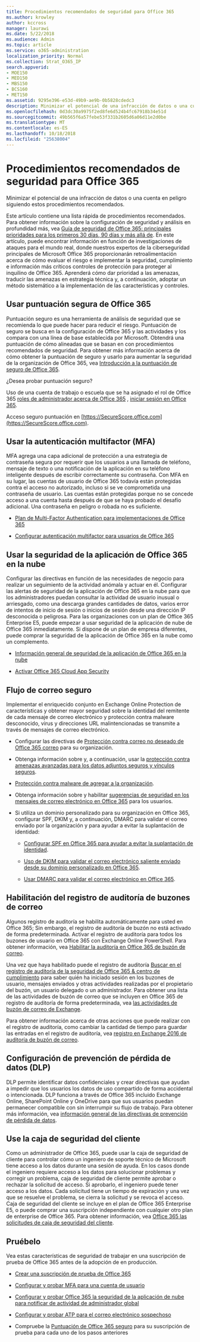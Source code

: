 ```yaml
---
title: Procedimientos recomendados de seguridad para Office 365
ms.author: krowley
author: kccross
manager: laurawi
ms.date: 5/22/2018
ms.audience: Admin
ms.topic: article
ms.service: o365-administration
localization_priority: Normal
ms.collection: Strat_O365_IP
search.appverid:
- MOE150
- MED150
- MBS150
- BCS160
- MET150
ms.assetid: 9295e396-e53d-49b9-ae9b-0b5828cdedc3
description: Minimizar el potencial de una infracción de datos o una cuenta en peligro siguiendo estos procedimientos recomendados.
ms.openlocfilehash: 0d3dc30a9975f2ed8fe6d524b4fc67918b34e51d
ms.sourcegitcommit: 49b565f6a57febe53f331b2605d6a06d11e2d0be
ms.translationtype: MT
ms.contentlocale: es-ES
ms.lasthandoff: 10/18/2018
ms.locfileid: "25638004"
---
```

# <a name="security-best-practices-for-office-365"></a>Procedimientos recomendados de seguridad para Office 365

Minimizar el potencial de una infracción de datos o una cuenta en peligro siguiendo estos procedimientos recomendados.
  
Este artículo contiene una lista rápida de procedimientos recomendados. Para obtener información sobre la configuración de seguridad y análisis en profundidad más, vea [Guía de seguridad de Office 365: principales prioridades para los primeros 30 días, 90 días y más allá de](security-roadmap.md). En este artículo, puede encontrar información en función de investigaciones de ataques para el mundo real, donde nuestros expertos de la ciberseguridad principales de Microsoft Office 365 proporcionarán retroalimentación acerca de cómo evaluar el riesgo e implementar la seguridad, cumplimiento e información más críticos controles de protección para proteger al inquilino de Office 365. Aprenderá cómo dar prioridad a las amenazas, traducir las amenazas en estrategia técnica y, a continuación, adoptar un método sistemático a la implementación de las características y controles.
  
## <a name="use-office-365-secure-score"></a>Usar puntuación segura de Office 365

Puntuación seguro es una herramienta de análisis de seguridad que se recomienda lo que puede hacer para reducir el riesgo. Puntuación de seguro se busca en la configuración de Office 365 y las actividades y los compara con una línea de base establecida por Microsoft. Obtendrá una puntuación de cómo alineadas que se basan en con procedimientos recomendados de seguridad. Para obtener más información acerca de cómo obtener la puntuación de seguro y usarlo para aumentar la seguridad de la organización de Office 365, vea [Introducción a la puntuación de seguro de Office 365](office-365-secure-score.md).
  
¿Desea probar puntuación seguro?
  
Uso de una cuenta de trabajo o escuela que se ha asignado el rol de Office 365 [roles de administrador acerca de Office 365](https://support.office.com/article/da585eea-f576-4f55-a1e0-87090b6aaa9d) , [iniciar sesión en Office 365](https://www.office.com/signin).
  
Acceso seguro puntuación en [https://SecureScore.office.com](https://SecureScore.office.com).
  
## <a name="use-multi-factor-authentication-mfa"></a>Usar la autenticación multifactor (MFA)

MFA agrega una capa adicional de protección a una estrategia de contraseña segura por requerir que los usuarios a una llamada de teléfono, mensaje de texto o una notificación de la aplicación en su teléfono inteligente después de escribir correctamente su contraseña. Con MFA en su lugar, las cuentas de usuario de Office 365 todavía están protegidas contra el acceso no autorizado, incluso si se ve comprometida una contraseña de usuario. Las cuentas están protegidas porque no se concede acceso a una cuenta hasta después de que se haya probado el desafío adicional. Una contraseña en peligro o robada no es suficiente.
  
- [Plan de Multi-Factor Authentication para implementaciones de Office 365](https://support.office.com/article/043807b2-21db-4d5c-b430-c8a6dee0e6ba)
    
- [Configurar autenticación multifactor para usuarios de Office 365](https://support.office.com/article/8f0454b2-f51a-4d9c-bcde-2c48e41621c6)
    
## <a name="use-office-365-cloud-app-security"></a>Usar la seguridad de la aplicación de Office 365 en la nube

Configurar las directivas en función de las necesidades de negocio para realizar un seguimiento de la actividad anómala y actuar en él. Configurar las alertas de seguridad de la aplicación de Office 365 en la nube para que los administradores puedan consultar la actividad de usuario inusual o arriesgado, como una descarga grandes cantidades de datos, varios error de intentos de inicio de sesión o inicios de sesión desde una dirección IP desconocida o peligrosa. Para las organizaciones con un plan de Office 365 Enterprise E5, puede empezar a usar seguridad de la aplicación de nube de Office 365 inmediatamente. Si dispone de un plan de empresa diferentes, puede comprar la seguridad de la aplicación de Office 365 en la nube como un complemento.
  
- [Información general de seguridad de la aplicación de Office 365 en la nube](office-365-cas-overview.md)
    
- [Activar Office 365 Cloud App Security](turn-on-office-365-cas.md)
    
## <a name="secure-mail-flow"></a>Flujo de correo seguro

Implementar el enriquecido conjunto en Exchange Online Protection de características y obtener mayor seguridad sobre la identidad del remitente de cada mensaje de correo electrónico y protección contra malware desconocido, virus y direcciones URL malintencionadas se transmite a través de mensajes de correo electrónico.
  
- Configurar las directivas de [Protección contra correo no deseado de Office 365 correo](anti-spam-protection.md) para su organización. 
    
- Obtenga información sobre y, a continuación, usar la [protección contra amenazas avanzadas para los datos adjuntos seguros y vínculos seguros](https://technet.microsoft.com/library/mt148491.aspx).
    
- [Protección contra malware de agregar a la organización](https://technet.microsoft.com/en-us/library/jj200669%28v=exchg.150%29.aspx).
    
- Obtenga información sobre y habilitar [sugerencias de seguridad en los mensajes de correo electrónico en Office 365](safety-tips-in-office-365.md) para los usuarios. 
    
- Si utiliza un dominio personalizado para su organización en Office 365, configurar SPF, DKIM y, a continuación, DMARC para validar el correo enviado por la organización y para ayudar a evitar la suplantación de identidad:
    
  - [Configurar SPF en Office 365 para ayudar a evitar la suplantación de identidad](https://docs.microsoft.com/office365/SecurityCompliance/set-up-spf-in-office-365-to-help-prevent-spoofing).
    
  - [Uso de DKIM para validar el correo electrónico saliente enviado desde su dominio personalizado en Office 365](https://docs.microsoft.com/office365/SecurityCompliance/set-up-spf-in-office-365-to-help-prevent-spoofing).
    
  - [Usar DMARC para validar el correo electrónico en Office 365](https://technet.microsoft.com/library/mt734386%28v=exchg.150%29.aspx).
    
## <a name="enable-mailbox-audit-logging"></a>Habilitación del registro de auditoría de buzones de correo

Algunos registro de auditoría se habilita automáticamente para usted en Office 365; Sin embargo, el registro de auditoría de buzón no está activado de forma predeterminada. Activar el registro de auditoría para todos los buzones de usuario en Office 365 con Exchange Online PowerShell. Para obtener información, vea [Habilitar la auditoría en Office 365 de buzón de correo](https://go.microsoft.com/fwlink/p/?LinkID=626109).
  
Una vez que haya habilitado puede el registro de auditoría [Buscar en el registro de auditoría de la seguridad de Office 365 &amp; centro de cumplimiento](search-the-audit-log-in-security-and-compliance.md) para saber quién ha iniciado sesión en los buzones de usuario, mensajes enviados y otras actividades realizadas por el propietario del buzón, un usuario delegado o un administrador. Para obtener una lista de las actividades de buzón de correo que se incluyen en Office 365 de registro de auditoría de forma predeterminada, vea [las actividades de buzón de correo de Exchange](search-the-audit-log-in-security-and-compliance.md#exchange-mailbox-activities).
  
Para obtener información acerca de otras acciones que puede realizar con el registro de auditoría, como cambiar la cantidad de tiempo para guardar las entradas en el registro de auditoría, vea [registro en Exchange 2016 de auditoría de buzón de correo](https://technet.microsoft.com/en-us/library/ff459237%28v=exchg.160%29.aspx).
  
## <a name="configure-data-loss-prevention-dlp"></a>Configuración de prevención de pérdida de datos (DLP)

DLP permite identificar datos confidenciales y crear directivas que ayudan a impedir que los usuarios los datos de uso compartido de forma accidental o intencionada. DLP funciona a través de Office 365 incluido Exchange Online, SharePoint Online y OneDrive para que sus usuarios puedan permanecer compatible con sin interrumpir su flujo de trabajo. Para obtener más información, vea [información general de las directivas de prevención de pérdida de datos](data-loss-prevention-policies.md).
  
## <a name="use-customer-lockbox"></a>Use la caja de seguridad del cliente

Como un administrador de Office 365, puede usar la caja de seguridad de cliente para controlar cómo un ingeniero de soporte técnico de Microsoft tiene acceso a los datos durante una sesión de ayuda. En los casos donde el ingeniero requiere acceso a los datos para solucionar problemas y corregir un problema, caja de seguridad de cliente permite aprobar o rechazar la solicitud de acceso. Si aprobarlo, el ingeniero puede tener acceso a los datos. Cada solicitud tiene un tiempo de expiración y una vez que se resuelve el problema, se cierra la solicitud y se revoca el acceso. Caja de seguridad del cliente se incluye en el plan de Office 365 Enterprise E5, o puede comprar una suscripción independiente con cualquier otro plan de enterprise de Office 365. Para obtener información, vea [Office 365 las solicitudes de caja de seguridad del cliente](https://support.office.com/article/36f9cdd1-e64c-421b-a7e4-4a54d16440a2).
  
## <a name="try-it-yourself"></a>Pruébelo
<a name="SecureScore"> </a>

Vea estas características de seguridad de trabajar en una suscripción de prueba de Office 365 antes de la adopción de en producción.
  
- [Crear una suscripción de prueba de Office 365](https://technet.microsoft.com/library/mt736406.aspx)
    
- [Configurar y probar MFA para una cuenta de usuario](https://technet.microsoft.com/library/mt492459.aspx)
    
- [Configurar y probar Office 365 la seguridad de la aplicación de nube para notificar de actividad de administrador global](https://technet.microsoft.com/library/mt757250.aspx)
    
- [Configurar y probar ATP para el correo electrónico sospechoso](https://technet.microsoft.com/library/mt490479.aspx)
    
- Compruebe la [Puntuación de Office 365 seguro](https://securescore.office.com/) para su suscripción de prueba para cada uno de los pasos anteriores 
    


